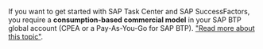 If you want to get started with SAP Task Center and SAP SuccessFactors, you require a **consumption-based commercial model** in your SAP BTP global account (CPEA or a Pay-As-You-Go for SAP BTP). ["Read more about this topic"](https://news.sap.com/2021/12/sap-task-center-click-read-approve-repeat/).
